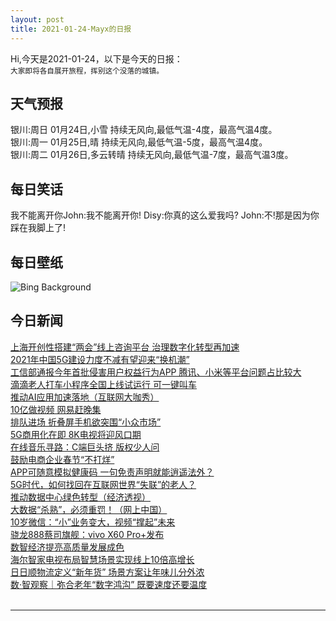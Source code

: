 ```yaml
---
layout: post
title: 2021-01-24-Mayx的日报
---
```


Hi,今天是2021-01-24，以下是今天的日报：<br><small>
大家即将各自展开旅程，挥别这个没落的城镇。</small><!--more-->
## 天气预报
银川:周日 01月24日,小雪 持续无风向,最低气温-4度，最高气温4度。<br>银川:周一 01月25日,晴 持续无风向,最低气温-5度，最高气温4度。<br>银川:周二 01月26日,多云转晴 持续无风向,最低气温-7度，最高气温3度。
## 每日笑话
我不能离开你John:我不能离开你! Disy:你真的这么爱我吗? John:不!那是因为你踩在我脚上了!
## 每日壁纸
![Bing Background](https://cn.bing.com/th?id=OHR.ChuDangYa_EN-US5293170065_1920x1080.jpg&rf=LaDigue_1920x1080.jpg&pid=hp "Chu Dang Ya near Pleiku in Gia Lai province, Vietnam (© Quang Ngoc Nguyen/Alamy)")
## 今日新闻

[上海开创性搭建“两会”线上咨询平台 治理数字化转型再加速](http://it.people.com.cn/n1/2021/0124/c1009-32009869.html)   
[2021年中国5G建设力度不减有望迎来“换机潮”](http://it.people.com.cn/n1/2021/0124/c1009-32009857.html)   
[工信部通报今年首批侵害用户权益行为APP 腾讯、小米等平台问题占比较大](http://it.people.com.cn/n1/2021/0123/c1009-32009577.html)   
[滴滴老人打车小程序全国上线试运行 可一键叫车](http://it.people.com.cn/n1/2021/0122/c1009-32009008.html)   
[推动AI应用加速落地（互联网大咖秀）](http://it.people.com.cn/n1/2021/0122/c1009-32008299.html)   
[10亿做视频 网易赶晚集](http://it.people.com.cn/n1/2021/0122/c1009-32008161.html)   
[排队进场 折叠屏手机欲突围“小众市场”](http://it.people.com.cn/n1/2021/0122/c1009-32008158.html)   
[5G商用化在即 8K电视将迎风口期](http://it.people.com.cn/n1/2021/0122/c1009-32008274.html)   
[在线音乐寻路：C端巨头挤 版权少人问](http://it.people.com.cn/n1/2021/0122/c1009-32008165.html)   
[鼓励电商企业春节“不打烊”](http://it.people.com.cn/n1/2021/0122/c1009-32008139.html)   
[APP可随意模拟健康码 一句免责声明就能逍遥法外？](http://it.people.com.cn/n1/2021/0122/c1009-32008122.html)   
[5G时代，如何找回在互联网世界“失联”的老人？](http://it.people.com.cn/n1/2021/0122/c1009-32008150.html)   
[推动数据中心绿色转型（经济透视）](http://it.people.com.cn/n1/2021/0122/c1009-32008279.html)   
[大数据“杀熟”，必须重罚！（网上中国）](http://it.people.com.cn/n1/2021/0122/c1009-32008298.html)   
[10岁微信：“小”业务变大，视频“撑起”未来](http://it.people.com.cn/n1/2021/0122/c1009-32008148.html)   
[骁龙888蔡司旗舰：vivo X60 Pro+发布](http://it.people.com.cn/n1/2021/0122/c1009-32008238.html)   
[数智经济提亮高质量发展成色](http://it.people.com.cn/n1/2021/0121/c1009-32007791.html)   
[海尔智家电视布局智慧场景实现线上10倍高增长](http://it.people.com.cn/n1/2021/0121/c1009-32007895.html)   
[日日顺物流定义“新年货” 场景方案让年味儿分外浓](http://it.people.com.cn/n1/2021/0121/c1009-32007899.html)   
[数·智观察｜弥合老年“数字鸿沟” 既要速度还要温度](http://it.people.com.cn/n1/2021/0121/c1009-32007396.html)   
<br />

***

<small></small>
